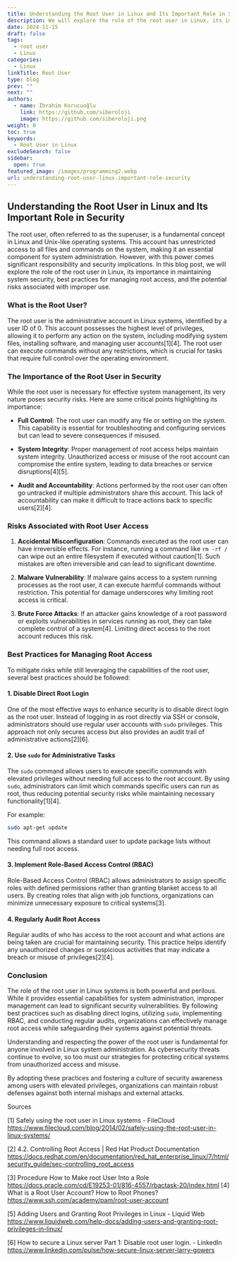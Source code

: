 ```yaml
---
title: Understanding the Root User in Linux and Its Important Role in Security
description: We will explore the role of the root user in Linux, its importance in maintaining system security, best practices for managing root access, and the potential risks associated with improper use.
date: 2024-11-15
draft: false
tags:
  - root user
  - Linux
categories:
  - Linux
linkTitle: Root User
type: blog
prev: ""
next: ""
authors:
  - name: İbrahim Korucuoğlu
    link: https://github.com/siberoloji
    image: https://github.com/siberoloji.png
weight: 0
toc: true
keywords:
  - Root User in Linux
excludeSearch: false
sidebar:
  open: true
featured_image: /images/programming2.webp
url: understanding-root-user-linux-important-role-security
---
```

## Understanding the Root User in Linux and Its Important Role in Security

The root user, often referred to as the superuser, is a fundamental concept in Linux and Unix-like operating systems. This account has unrestricted access to all files and commands on the system, making it an essential component for system administration. However, with this power comes significant responsibility and security implications. In this blog post, we will explore the role of the root user in Linux, its importance in maintaining system security, best practices for managing root access, and the potential risks associated with improper use.

### What is the Root User?

The root user is the administrative account in Linux systems, identified by a user ID of 0. This account possesses the highest level of privileges, allowing it to perform any action on the system, including modifying system files, installing software, and managing user accounts[1][4]. The root user can execute commands without any restrictions, which is crucial for tasks that require full control over the operating environment.

### The Importance of the Root User in Security

While the root user is necessary for effective system management, its very nature poses security risks. Here are some critical points highlighting its importance:

- **Full Control**: The root user can modify any file or setting on the system. This capability is essential for troubleshooting and configuring services but can lead to severe consequences if misused.
  
- **System Integrity**: Proper management of root access helps maintain system integrity. Unauthorized access or misuse of the root account can compromise the entire system, leading to data breaches or service disruptions[4][5].

- **Audit and Accountability**: Actions performed by the root user can often go untracked if multiple administrators share this account. This lack of accountability can make it difficult to trace actions back to specific users[2][4].

### Risks Associated with Root User Access

1. **Accidental Misconfiguration**: Commands executed as the root user can have irreversible effects. For instance, running a command like `rm -rf /` can wipe out an entire filesystem if executed without caution[1]. Such mistakes are often irreversible and can lead to significant downtime.

2. **Malware Vulnerability**: If malware gains access to a system running processes as the root user, it can execute harmful commands without restriction. This potential for damage underscores why limiting root access is critical.

3. **Brute Force Attacks**: If an attacker gains knowledge of a root password or exploits vulnerabilities in services running as root, they can take complete control of a system[4]. Limiting direct access to the root account reduces this risk.

### Best Practices for Managing Root Access

To mitigate risks while still leveraging the capabilities of the root user, several best practices should be followed:

#### 1. Disable Direct Root Login

One of the most effective ways to enhance security is to disable direct login as the root user. Instead of logging in as root directly via SSH or console, administrators should use regular user accounts with `sudo` privileges. This approach not only secures access but also provides an audit trail of administrative actions[2][6].

#### 2. Use `sudo` for Administrative Tasks

The `sudo` command allows users to execute specific commands with elevated privileges without needing full access to the root account. By using `sudo`, administrators can limit which commands specific users can run as root, thus reducing potential security risks while maintaining necessary functionality[1][4]. 

For example:

```bash
sudo apt-get update
```

This command allows a standard user to update package lists without needing full root access.

#### 3. Implement Role-Based Access Control (RBAC)

Role-Based Access Control (RBAC) allows administrators to assign specific roles with defined permissions rather than granting blanket access to all users. By creating roles that align with job functions, organizations can minimize unnecessary exposure to critical systems[3].

#### 4. Regularly Audit Root Access

Regular audits of who has access to the root account and what actions are being taken are crucial for maintaining security. This practice helps identify any unauthorized changes or suspicious activities that may indicate a breach or misuse of privileges[2][4].

### Conclusion

The role of the root user in Linux systems is both powerful and perilous. While it provides essential capabilities for system administration, improper management can lead to significant security vulnerabilities. By following best practices such as disabling direct logins, utilizing `sudo`, implementing RBAC, and conducting regular audits, organizations can effectively manage root access while safeguarding their systems against potential threats.

Understanding and respecting the power of the root user is fundamental for anyone involved in Linux system administration. As cybersecurity threats continue to evolve, so too must our strategies for protecting critical systems from unauthorized access and misuse.

By adopting these practices and fostering a culture of security awareness among users with elevated privileges, organizations can maintain robust defenses against both internal mishaps and external attacks.

Sources

[1] Safely using the root user in Linux systems - FileCloud <https://www.filecloud.com/blog/2014/02/safely-using-the-root-user-in-linux-systems/>

[2] 4.2. Controlling Root Access | Red Hat Product Documentation <https://docs.redhat.com/en/documentation/red_hat_enterprise_linux/7/html/security_guide/sec-controlling_root_access>

[3] Procedure How to Make root User Into a Role <https://docs.oracle.com/cd/E19253-01/816-4557/rbactask-20/index.html>
[4] What is a Root User Account? How to Root Phones? <https://www.ssh.com/academy/pam/root-user-account>

[5] Adding Users and Granting Root Privileges in Linux - Liquid Web <https://www.liquidweb.com/help-docs/adding-users-and-granting-root-privileges-in-linux/>

[6] How to secure a Linux server Part 1: Disable root user login. - LinkedIn <https://www.linkedin.com/pulse/how-secure-linux-server-larry-gowers>
